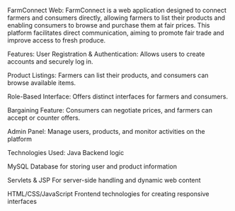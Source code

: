 FarmConnect Web:
FarmConnect is a web application designed to connect farmers and consumers directly, allowing farmers to list their products and enabling consumers to browse and purchase them at fair prices. This platform facilitates direct communication, aiming to promote fair trade and improve access to fresh produce.

Features:
User Registration & Authentication:
Allows users to create accounts and securely log in.

Product Listings:
Farmers can list their products, and consumers can browse available items.

Role-Based Interface:
Offers distinct interfaces for farmers and consumers.

Bargaining Feature:
Consumers can negotiate prices, and farmers can accept or counter offers.

Admin Panel:
Manage users, products, and monitor activities on the platform

Technologies Used:
Java
Backend logic

MySQL
Database for storing user and product information

Servlets & JSP
For server-side handling and dynamic web content

HTML/CSS/JavaScript
Frontend technologies for creating responsive interfaces
